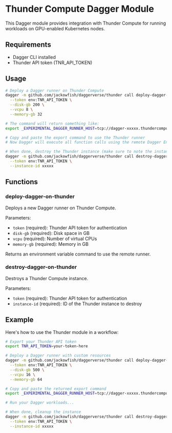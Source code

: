 # Thunder Compute Dagger Module

This Dagger module provides integration with Thunder Compute for running workloads on GPU-enabled Kubernetes nodes.

## Requirements

- Dagger CLI installed
- Thunder API token (TNR_API_TOKEN)

## Usage

```bash
# Deploy a Dagger runner on Thunder Compute
dagger -m github.com/jackowfish/daggerverse/thunder call deploy-dagger-on-thunder \
  --token env:TNR_API_TOKEN \
  --disk-gb 200 \
  --vcpu 8 \
  --memory-gb 32

# The command will return something like:
export _EXPERIMENTAL_DAGGER_RUNNER_HOST=tcp://dagger-xxxxx.thundercompute.com:2375

# Copy and paste the export command to use the Thunder runner
# Now Dagger will execute all function calls using the remote Dagger Engine on Thunder

# When done, destroy the Thunder instance (make sure to note the instance ID from the URL)
dagger -m github.com/jackowfish/daggerverse/thunder call destroy-dagger-on-thunder \
  --token env:TNR_API_TOKEN \
  --instance-id xxxxx
```

## Functions

### deploy-dagger-on-thunder

Deploys a new Dagger runner on Thunder Compute.

Parameters:
- `token` (required): Thunder API token for authentication
- `disk-gb` (required): Disk space in GB
- `vcpu` (required): Number of virtual CPUs
- `memory-gb` (required): Memory in GB

Returns an environment variable command to use the remote runner.

### destroy-dagger-on-thunder

Destroys a Thunder Compute instance.

Parameters:
- `token` (required): Thunder API token for authentication
- `instance-id` (required): ID of the Thunder instance to destroy

## Example

Here's how to use the Thunder module in a workflow:

```bash
# Export your Thunder API token
export TNR_API_TOKEN=your-token-here

# Deploy a Dagger runner with custom resources
dagger -m github.com/jackowfish/daggerverse/thunder call deploy-dagger-on-thunder \
  --token env:TNR_API_TOKEN \
  --disk-gb 500 \
  --vcpu 16 \
  --memory-gb 64

# Copy and paste the returned export command
export _EXPERIMENTAL_DAGGER_RUNNER_HOST=tcp://dagger-xxxxx.thundercompute.com:2375

# Run your Dagger workloads...

# When done, cleanup the instance
dagger -m github.com/jackowfish/daggerverse/thunder call destroy-dagger-on-thunder \
  --token env:TNR_API_TOKEN \
  --instance-id xxxxx